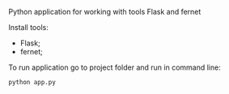 Python application for working with tools Flask and fernet

Install tools:
* Flask;
* fernet;

To run application go to project folder and run in command line:
```
python app.py
```